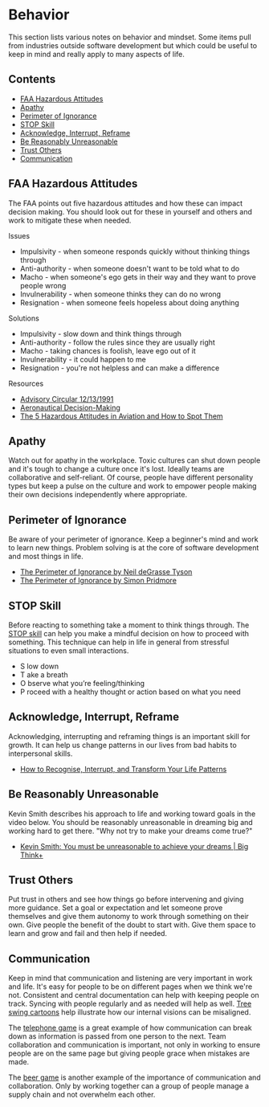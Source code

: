 # Behavior

This section lists various notes on behavior and mindset. Some items pull from industries outside software development but which could be useful to keep in mind and really apply to many aspects of life.

## Contents

- [FAA Hazardous Attitudes](#faa-hazardous-attitudes)
- [Apathy](#apathy)
- [Perimeter of Ignorance](#perimeter-of-ignorance)
- [STOP Skill](#stop-skill)
- [Acknowledge, Interrupt, Reframe](#acknowledge-interrupt-reframe)
- [Be Reasonably Unreasonable](#be-reasonably-unreasonable)
- [Trust Others](#trust-others)
- [Communication](#communication)

## FAA Hazardous Attitudes

The FAA points out five hazardous attitudes and how these can impact decision making. You should look out for these in yourself and others and work to mitigate these when needed.

Issues

- Impulsivity - when someone responds quickly without thinking things through
- Anti-authority - when someone doesn't want to be told what to do
- Macho - when someone's ego gets in their way and they want to prove people wrong
- Invulnerability - when someone thinks they can do no wrong
- Resignation - when someone feels hopeless about doing anything

Solutions

- Impulsivity - slow down and think things through
- Anti-authority - follow the rules since they are usually right
- Macho - taking chances is foolish, leave ego out of it
- Invulnerability - it could happen to me
- Resignation - you're not helpless and can make a difference

Resources

- [Advisory Circular 12/13/1991](https://www.faa.gov/documentLibrary/media/Advisory_Circular/AC_60-22.pdf)
- [Aeronautical Decision-Making](https://www.faa.gov/sites/faa.gov/files/04_phak_ch2.pdf)
- [The 5 Hazardous Attitudes in Aviation and How to Spot Them](https://pilotinstitute.com/aviation-hazardous-attitudes/)

## Apathy

Watch out for apathy in the workplace. Toxic cultures can shut down people and it's tough to change a culture once it's lost. Ideally teams are collaborative and self-reliant. Of course, people have different personality types but keep a pulse on the culture and work to empower people making their own decisions independently where appropriate.

## Perimeter of Ignorance

Be aware of your perimeter of ignorance. Keep a beginner's mind and work to learn new things. Problem solving is at the core of software development and most things in life.

- [The Perimeter of Ignorance by Neil deGrasse Tyson](https://neildegrassetyson.com/essays/2005-11-the-perimeter-of-ignorance/)
- [The Perimeter of Ignorance by Simon Pridmore](https://xray-mag.com/content/perimeter-ignorance)

## STOP Skill

Before reacting to something take a moment to think things through. The [STOP skill](https://www.charliehealth.com/post/what-is-the-dbt-stop-skill) can help you make a mindful decision on how to proceed with something. This technique can help in life in general from stressful situations to even small interactions.

- S low down
- T ake a breath
- O bserve what you’re feeling/thinking
- P roceed with a healthy thought or action based on what you need

## Acknowledge, Interrupt, Reframe

Acknowledging, interrupting and reframing things is an important skill for growth. It can help us change patterns in our lives from bad habits to interpersonal skills.

- [How to Recognise, Interrupt, and Transform Your Life Patterns](https://layinkasanni.com/how-to-recognise-interrupt-and-transform-your-life-patterns)

## Be Reasonably Unreasonable

Kevin Smith describes his approach to life and working toward goals in the video below. You should be reasonably unreasonable in dreaming big and working hard to get there. "Why not try to make your dreams come true?"

- [Kevin Smith: You must be unreasonable to achieve your dreams | Big Think+](https://www.youtube.com/watch?v=j-55ZnCcNIs)

## Trust Others

Put trust in others and see how things go before intervening and giving more guidance. Set a goal or expectation and let someone prove themselves and give them autonomy to work through something on their own. Give people the benefit of the doubt to start with. Give them space to learn and grow and fail and then help if needed.

## Communication

Keep in mind that communication and listening are very important in work and life. It's easy for people to be on different pages when we think we're not. Consistent and central documentation can help with keeping people on track. Syncing with people regularly and as needed will help as well. [Tree swing cartoons](https://en.wikipedia.org/wiki/Tree_swing_cartoon) help illustrate how our internal visions can be misaligned.

The [telephone game](https://en.wikipedia.org/wiki/Telephone_game) is a great example of how communication can break down as information is passed from one person to the next. Team collaboration and communication is important, not only in working to ensure people are on the same page but giving people grace when mistakes are made.

The [beer game](https://en.wikipedia.org/wiki/Beer_distribution_game) is another example of the importance of communication and collaboration. Only by working together can a group of people manage a supply chain and not overwhelm each other.
